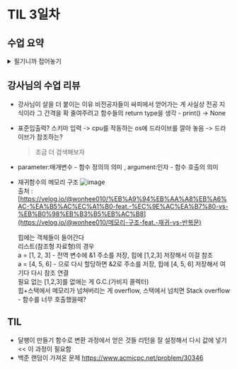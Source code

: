 # TIL 3일차

## 수업 요약
<details>
<summary>필기니까 접어놓기</summary>

<!-- summary 아래 한칸 공백 두어야함 -->
### 함수

![image](https://github.com/user-attachments/assets/be186c10-66bb-4d9b-ab03-e400da2c3c6c)


- Docstring : 설명서 """ 내용 """
- return 없다면 return None 자동으로 붙여준다

![image](https://github.com/user-attachments/assets/f232a255-d39c-452f-b993-b25c936f27b4)


- 키워드 인자는 위치인자를 다 소비해야!
  
![image](https://github.com/user-attachments/assets/6cf714eb-2738-4abc-9643-6f1bede27b8c)

- 정해지지 않은 개수의 인자를 처리할 땐 *을 붙이기   
- tuple

![image](https://github.com/user-attachments/assets/7fdd8ae6-6fcc-4255-b8fb-78f59555e2d8)

- 정해지지 않은 개수의 키워드 인자를 처리할 땐 **을 붙이기
- dict

![image](https://github.com/user-attachments/assets/63c26200-fbd4-4a99-bdb2-b941d4907ea0)

- 함수 위치 인자 권장 작성순서
  위치 기본 가변 가변키워드

### Recursive Function 재귀함수  
  뭔지 알지? 스스로를 다시 호출하는 함수 반복  
  항상 종료 조건을 명확히, 종료 조건을 향할 수 있는 반복을 구성  

### Built-in Function 내장함수
- 파이썬이 기본적으로 제공해서 import 없이 쓸 수 있는
- ex) len, max min, sum, sorted(정렬)
  > https://docs.python.org/ko/3.13/index.html
  > 자습서 부분은 커리큘럼에 가까움
  
  ![image](https://github.com/user-attachments/assets/6036439d-b0b0-47d4-8c23-6090cfddee49)

 - 공식문서에서 다음과 같은 내장함수를 확인할 수 있다.  

#### map
- 순회 가능한 데이터 구조(iterable)의 모든 요소에 함수를 적용하고 결과를 map으로 반환
  ```python
  numbers = [1, 2, 3]
  result = map(str, numbers)
  print(result)  # <map object at 0x00000259A3249D760>
  print(list(result))  # ['1', '2', '3']
  ```
#### zip
- 임의의(*을 보면 알 수 있다) iterable을 모아 튜플을 원소로 하는 zip으로 반환
  ```python
  girls = ['jane', 'ashley']
  boys = ['peter', 'jay']
  pair = zip(girls, boys)
  print(pair)  # <zip object at 0x000001C76DE58700>
  print(list(pair))  # [('jane', 'peter'), ('ashley', 'jay')]
  ```
- 2차원 리스트 조회할 때 유용하게 사용 가능
  ```python
  scores = [
    [10, 20, 30],
    [40, 50, 39],
    [20, 40, 50],
  ]
  for score in zip(*scores):
      print(score)
  ```

#### golbal? local?
  
- Name Resoultion 이름 검색 규칙
  
    LEGB rule  
    Local 지역 범위  
    Enclosed 지역범위 한 단위 위  
    Global  최상단  
    Built-in 정의 없이도 사용 가능  
  
  **함수 내에서 바깥 Scope의 변수에 접근 가능하나 수정은 불가능**

- global 키워드?  
  여러 개의 함수에서 컨트롤하는 변수를 글로벌로 지정할 때 유용
  global 선언 전에 참조를 하면 안 된다  
  매개변수로 global 선언하지 마라

#### 함수 스타일 가이드
- 길어도 되니까 이름만 보고도 역할 알아보게 써라
- 동사_명사, 동사_형용사_명사, get/set_무언가
- 하나의 함수에는 하나의 책임만-효율적인 유지 보수를 위해 하는 것

#### Packing 패킹
- 콤마로 묶어서 할당하면 자동으로 튜플로
- *변수명을 사용하면 '나머지 모든 값'이 리스트로
  ```python
  numbers = [1, 2, 3, 4, 5]
  a, *b, c = numbers
  print(a)  # 1
  print(b)  # [2, 3, 4]
  print(c)  # 5
  ```
- *매개변수를 사용하면 호출 시 패킹해서 사용가능 (이때 내부에선 튜플)  
  print가 이 경우
  ```python
  def my_func(*args):
    print(args)  # (1, 2, 3, 4, 5)
    print(type(args))  # <class 'tuple'>
  ```

#### Unpacking 언패킹
- 콤마로 묶어서 할당하면 자동으로 각 변수에 할당됨(b, c = map() 기억)
- 호출할 때 *변수명을 하면 풀어서 개별인자 넘길 수 있음
  ```python
  def my_function(x, y, z):
    print(x, y, z)  

  names = ['alice', 'jane', 'peter']
  my_function(*names)  # alice jane peter
  ```
- **는 딕셔너리의 키-값 쌍을 분리해 값으로 전달
  ```python
  def my_function(x, y, z):
    print(x, y, z)
  my_dict = {'x': 1, 'y': 2, 'z': 3}
  my_function(**my_dict)  # 1 2 3
  ```

#### Lambda expressions 람다 표현식
- 한 줄로 간단한 함수 정의하는 것
```python
sum()
lambda x, y: x + y
```
- map에 활용 가능
```
numbers = [1, 2, 3, 4, 5]
list(map(lambda x: x**2, numbers))
```


</details>


## 강사님의 수업 리뷰
- 강사님이 살을 더 붙이는 이유
  비전공자들이 싸피에서 얻어가는 게 사실상 전공 지식이라 그 간격을 확 줄여주려고
  함수들의 return type을 생각 - print() -> None
- 표준입출력? 스키마 입력 -> cpu를 작동하는 os에 드라이브를 깔아 놓음 -> 드라이브가 참조하는?
  > 조금 더 검색해보자
- parameter:매개변수 - 함수 정의의 의미 , argument:인자 - 함수 호출의 의미
- 재귀함수의 메모리 구조
  ![image](https://github.com/user-attachments/assets/217ae800-9f18-43ce-8a55-56e2b0b7dc03)  
  출처 : [https://velog.io/@wonhee010/%EB%A9%94%EB%AA%A8%EB%A6%AC-%EA%B5%AC%EC%A1%B0-feat.-%EC%9E%AC%EA%B7%80-vs-%EB%B0%98%EB%B3%B5%EB%AC%B8](https://velog.io/@wonhee010/메모리-구조-feat.-재귀-vs-반복문)  

  힙에는 객체들이 들어간다  
  리스트(참조형 자료형)의 경우  
  a = [1, 2, 3] - 전역 변수에 &1 주소를 저장, 힙에 [1,2,3] 저장해서 이걸 참조  
  a = [4, 5, 6] - 으로 다시 할당하면 &2로 주소를 저장, 힙에 [4, 5, 6] 저장해서 여기다 다시 참조 연결  
  필요 없는 [1,2,3]를 없애는 게 G.C.(가비지 콜렉터)  
  힙+스택에서 메모리가 넘쳐버리는 게 overflow, 스택에서 넘치면 Stack overflow - 함수를 너무 호출했을때?  
  
  
  

## TIL
- 달팽이 만들기 함수로 변환 과정에서 얻은 것들
  리턴을 잘 설정해서 다시 값에 넣기<< 이 과정이 필요함
- 백준 랜덤이 가져온 문제 https://www.acmicpc.net/problem/30346
  
